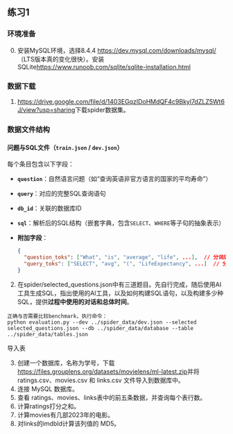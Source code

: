 ## 练习1

### 环境准备

0. 安装MySQL环境，选择8.4.4 <https://dev.mysql.com/downloads/mysql/>（LTS版本真的变化很快）。安装SQLite<https://www.runoob.com/sqlite/sqlite-installation.html>

### 数据下载

1. <https://drive.google.com/file/d/1403EGqzIDoHMdQF4c9Bkyl7dZLZ5Wt6J/view?usp=sharing>下载spider数据集。

### 数据文件结构

#### 问题与SQL文件（`train.json` / `dev.json`）

每个条目包含以下字段：

- **`question`**：自然语言问题（如“查询英语非官方语言的国家的平均寿命”）
- **`query`**：对应的完整SQL查询语句
- **`db_id`**：关联的数据库ID
- **`sql`**：解析后的SQL结构（嵌套字典，包含`SELECT`、`WHERE`等子句的抽象表示）
- **附加字段**：

  ```json
  {
    "question_toks": ["What", "is", "average", "life", ...],  // 分词后的问题文本
    "query_toks": ["SELECT", "avg", "(", "LifeExpectancy", ...]  // 分词后的SQL词元
  }

2. 在spider/selected_questions.json中有三道题目。先自行完成，随后使用AI工具生成SQL，指出使用的AI工具，以及如何构建SQL语句，以及构建多少种SQL，提供**过程中使用的对话和总体时间**。

```
正确与否需要比较benchmark，执行命令：
python evaluation.py --dev ../spider_data/dev.json --selected selected_questions.json --db ../spider_data/database --table ../spider_data/tables.json
```

导入表

3. 创建一个数据库，名称为学号，下载<https://files.grouplens.org/datasets/movielens/ml-latest.zip>并将 ratings.csv、movies.csv 和 links.csv 文件导入到数据库中。
4. 连接 MySQL 数据库。
5. 查看 ratings、movies、links表中的前五条数据，并查询每个表行数。
6. 计算ratings打分之和。
7. 计算movies有几部2023年的电影。
8. 对links的imdbId计算该列值的 MD5。
